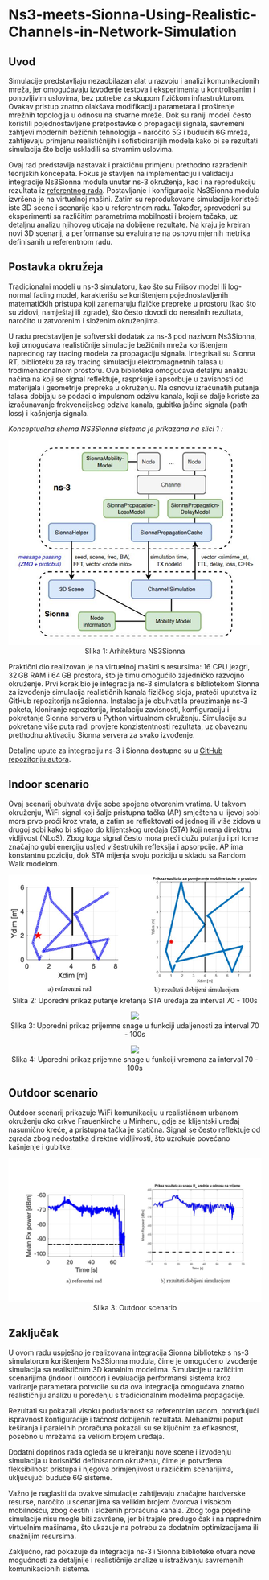 # Ns3-meets-Sionna-Using-Realistic-Channels-in-Network-Simulation

## Uvod
Simulacije predstavljaju nezaobilazan alat u razvoju i analizi komunikacionih mreža, jer omogućavaju izvođenje testova i eksperimenta u kontrolisanim i ponovljivim uslovima, bez potrebe za skupom fizičkom infrastrukturom. Ovakav pristup znatno olakšava modifikaciju parametara i proširenje mrežnih topologija u odnosu na stvarne mreže. Dok su raniji modeli često koristili pojednostavljene pretpostavke o propagaciji signala, savremeni zahtjevi modernih bežičnih tehnologija - naročito 5G i budućih 6G mreža, zahtijevaju primjenu realističnijih i sofisticiranijih modela kako bi se rezultati simulacija što bolje uskladili sa stvarnim uslovima.

Ovaj rad predstavlja nastavak i praktičnu primjenu prethodno razrađenih teorijskih koncepata. Fokus je stavljen na implementaciju i validaciju integracije Ns3Sionna modula unutar ns-3 okruženja, kao i na reprodukciju rezultata iz [referentnog rada](https://arxiv.org/pdf/2412.20524). Postavljanje i konfiguracija Ns3Sionna modula izvršena je na virtuelnoj mašini. Zatim su reprodukovane simulacije koristeći iste 3D scene i scenarije kao u referentnom radu. Također, sprovedeni su eksperimenti sa različitim parametrima mobilnosti i brojem tačaka, uz detaljnu analizu njihovog uticaja na dobijene rezultate. Na kraju je kreiran novi 3D scenarij, a performanse su evaluirane na osnovu mjernih metrika definisanih u referentnom radu.

## Postavka okružeja

Tradicionalni modeli u ns-3 simulatoru, kao što su Friisov model ili log-normal fading model, karakterišu se korištenjem pojednostavljenih matematičkih pristupa koji zanemaruju fizičke prepreke u prostoru (kao što su zidovi, namještaj ili zgrade), što često dovodi do nerealnih rezultata, naročito u zatvorenim i složenim okruženjima.

U radu predstavljen je softverski dodatak za ns-3 pod nazivom Ns3Sionna, koji omogućava realističnije simulacije bežičnih mreža korištenjem naprednog ray tracing modela za propagaciju signala. Integrisali su Sionna RT, biblioteku za ray tracing simulaciju elektromagnetnih talasa u trodimenzionalnom prostoru. Ova biblioteka omogućava detaljnu analizu načina na koji se signal reflektuje, raspršuje i apsorbuje u zavisnosti od materijala i geometrije prepreka u okruženju. Na osnovu izračunatih putanja talasa dobijaju se podaci o impulsnom odzivu kanala, koji se dalje koriste za izračunavanje frekvencijskog odziva kanala, gubitka jačine signala (path loss) i kašnjenja signala.

*Konceptualna shema NS3Sionna sistema je prikazana na slici 1 :*

<p align="center">
<img src="Slike/arhitektura.jpg" ">
<br>
Slika 1: Arhitektura NS3Sionna
</p>

Praktični dio realizovan je na virtuelnoj mašini s resursima: 16 CPU jezgri, 32 GB RAM i 64 GB prostora, što je timu omogućilo zajedničko razvojno okruženje. Prvi korak bio je integracija ns-3 simulatora s bibliotekom Sionna za izvođenje simulacija realističnih kanala fizičkog sloja, prateći uputstva iz GitHub repozitorija ns3sionna. Instalacija je obuhvatila preuzimanje ns-3 paketa, kloniranje repozitorija, instalaciju zavisnosti, konfiguraciju i pokretanje Sionna servera u Python virtualnom okruženju. Simulacije su pokretane više puta radi provjere konzistentnosti rezultata, uz obaveznu prethodnu aktivaciju Sionna servera za svako izvođenje.

Detaljne upute za integraciju ns-3 i Sionna dostupne su u [GitHub repozitoriju autora](https://github.com/tkn-tub/ns3sionna?tab=readme-ov-file). 

## Indoor scenario

Ovaj scenarij obuhvata dvije sobe spojene otvorenim vratima. U takvom okruženju, WiFi signal koji šalje pristupna tačka (AP) smještena u lijevoj sobi mora prvo proći kroz vrata, a zatim se reflektovati od jednog ili više zidova u drugoj sobi kako bi stigao do klijentskog uređaja (STA) koji nema direktnu vidljivost (NLoS). Zbog toga signal često mora preći dužu putanju i pri tome značajno gubi energiju usljed višestrukih refleksija i apsorpcije. AP ima konstantnu poziciju, dok STA mijenja svoju poziciju u skladu sa Random Walk modelom. 


<p align="center">
<img src="Slike/indoor_Uporedni_prikaz.jpg" ">
<br>
Slika 2: Uporedni prikaz putanje kretanja STA uređaja za interval 70 - 100s
</p>

<p align="center">
<img src="Slike/rxoverdistance_uporedni_prikaz.jpg" ">
<br>
Slika 3: Uporedni prikaz prijemne snage u funkciji udaljenosti za interval 70 - 100s
</p>

<p align="center">
<img src="Slike/rxovertime_uporedni_prikaz.jpg" ">
<br>
Slika 4: Uporedni prikaz prijemne snage u funkciji vremena za interval 70 - 100s
</p>

## Outdoor scenario

Outdoor scenarij prikazuje WiFi komunikaciju u realističnom urbanom okruženju oko crkve Frauenkirche u Minhenu, gdje se klijentski uređaj nasumično kreće, a pristupna tačka je statična. Signal se često reflektuje od zgrada zbog nedostatka direktne vidljivosti, što uzrokuje povećano kašnjenje i gubitke.

<p align="center">
<img src="Slike/outdoorrxovertime_uporedni_prikaz.jpg" ">
<br>
Slika 3: Outdoor scenario
</p>

## Zaključak

U ovom radu uspješno je realizovana integracija Sionna biblioteke s ns-3 simulatorom korištenjem Ns3Sionna modula, čime je omogućeno izvođenje simulacija sa realističnim 3D kanalnim modelima. Simulacije u različitim scenarijima (indoor i outdoor) i evaluacija performansi sistema kroz variranje parametara potvrdile su da ova integracija omogućava znatno realističniju analizu u poređenju s tradicionalnim modelima propagacije.

Rezultati su pokazali visoku podudarnost sa referentnim radom, potvrđujući ispravnost konfiguracije i tačnost dobijenih rezultata. Mehanizmi poput keširanja i paralelnih proračuna pokazali su se ključnim za efikasnost, posebno u mrežama sa velikim brojem uređaja.

Dodatni doprinos rada ogleda se u kreiranju nove scene i izvođenju simulacija u korisnički definisanom okruženju, čime je potvrđena fleksibilnost pristupa i njegova primjenjivost u različitim scenarijima, uključujući buduće 6G sisteme.

Važno je naglasiti da ovakve simulacije zahtijevaju značajne hardverske resurse, naročito u scenarijima sa velikim brojem čvorova i visokom mobilnošću, zbog čestih i složenih proračuna kanala. Zbog toga pojedine simulacije nisu mogle biti završene, jer bi trajale predugo čak i na naprednim virtuelnim mašinama, što ukazuje na potrebu za dodatnim optimizacijama ili snažnijim resursima.

Zaključno, rad pokazuje da integracija ns-3 i Sionna biblioteke otvara nove mogućnosti za detaljnije i realističnije analize u istraživanju savremenih komunikacionih sistema.


